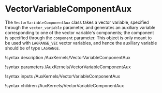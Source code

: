 # VectorVariableComponentAux

The `VectorVariableComponentAux` class takes a vector variable, specified
through the `vector_variable` parameter, and generates an auxiliary variable
corresponding to one of the vector variable's components; the component is
specified through the `component` parameter. This object is only meant to be
used with `LAGRANGE_VEC` vector variables, and hence the auxiliary variable
should be of type `LAGRANGE`.

!syntax description /AuxKernels/VectorVariableComponentAux

!syntax parameters /AuxKernels/VectorVariableComponentAux

!syntax inputs /AuxKernels/VectorVariableComponentAux

!syntax children /AuxKernels/VectorVariableComponentAux
